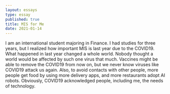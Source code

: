 ```yaml
---
layout: essays
type: essay
published: true
title: MIS for Me
date: 2021-01-14
---
```


I am an international student majoring in Finance. I had studies for three years, but I realized how important MIS is last year due to the COVID19. What happened in last year changed a whole world. Nobody thought a world would be affected by such one virus that much. Vaccines might be able to remove the COVID19 from now on, but we never know viruses like COVID19 attack us again. Also, to avoid contacts with other people, more people get food by using more delivery apps, and more restaurants adopt AI robots. Obviously, COVID19 acknowledged people, including me, the needs of technology.
